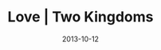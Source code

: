 ---
layout: media
category: media
series: "Kingdom Come"
title: "Love | Two Kingdoms"
date: 2013-10-12
description: ""
video: "https://s3.amazonaws.com/crossroadsvideomessages/kingdom_come_1.mp4"
video-poster: "https://www.crossroads.net/uploadedfiles/Kingdom_Come_1.jpg"
---
